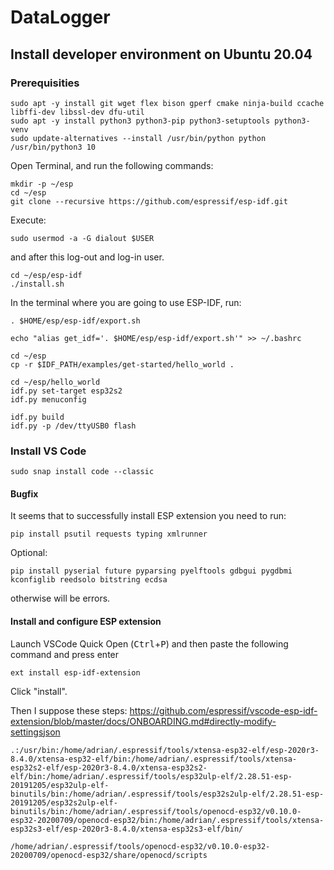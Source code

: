 # DataLogger

## Install developer environment on Ubuntu 20.04

### Prerequisities

```
sudo apt -y install git wget flex bison gperf cmake ninja-build ccache libffi-dev libssl-dev dfu-util
sudo apt -y install python3 python3-pip python3-setuptools python3-venv
sudo update-alternatives --install /usr/bin/python python /usr/bin/python3 10
```

Open Terminal, and run the following commands:

```
mkdir -p ~/esp
cd ~/esp
git clone --recursive https://github.com/espressif/esp-idf.git
```

Execute:

`sudo usermod -a -G dialout $USER`

and after this log-out and log-in user.


```
cd ~/esp/esp-idf
./install.sh
```

In the terminal where you are going to use ESP-IDF, run:

```
. $HOME/esp/esp-idf/export.sh
```

```
echo "alias get_idf='. $HOME/esp/esp-idf/export.sh'" >> ~/.bashrc
```

```
cd ~/esp
cp -r $IDF_PATH/examples/get-started/hello_world .
```

```
cd ~/esp/hello_world
idf.py set-target esp32s2
idf.py menuconfig
```

```
idf.py build
idf.py -p /dev/ttyUSB0 flash
```




### Install VS Code

`sudo snap install code --classic`


#### Bugfix

It seems that to successfully install ESP extension you need to run:

`pip install psutil requests typing xmlrunner`


Optional:
```
pip install pyserial future pyparsing pyelftools gdbgui pygdbmi kconfiglib reedsolo bitstring ecdsa
```



otherwise will be errors.

#### Install and configure ESP extension

Launch VSCode Quick Open (<kbd>Ctrl</kbd>+<kbd>P</kbd>) and then paste the following command and press enter

    ext install esp-idf-extension

Click "install".

Then I suppose these steps:
https://github.com/espressif/vscode-esp-idf-extension/blob/master/docs/ONBOARDING.md#directly-modify-settingsjson

```
.:/usr/bin:/home/adrian/.espressif/tools/xtensa-esp32-elf/esp-2020r3-8.4.0/xtensa-esp32-elf/bin:/home/adrian/.espressif/tools/xtensa-esp32s2-elf/esp-2020r3-8.4.0/xtensa-esp32s2-elf/bin:/home/adrian/.espressif/tools/esp32ulp-elf/2.28.51-esp-20191205/esp32ulp-elf-binutils/bin:/home/adrian/.espressif/tools/esp32s2ulp-elf/2.28.51-esp-20191205/esp32s2ulp-elf-binutils/bin:/home/adrian/.espressif/tools/openocd-esp32/v0.10.0-esp32-20200709/openocd-esp32/bin:/home/adrian/.espressif/tools/xtensa-esp32s3-elf/esp-2020r3-8.4.0/xtensa-esp32s3-elf/bin/
```

```
/home/adrian/.espressif/tools/openocd-esp32/v0.10.0-esp32-20200709/openocd-esp32/share/openocd/scripts
```
